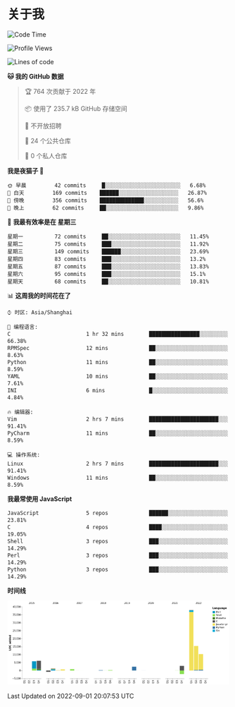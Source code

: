 # 关于我

<!--START_SECTION:waka-->
![Code Time](http://img.shields.io/badge/Code%20Time-607%20hrs%204%20mins-blue)

![Profile Views](http://img.shields.io/badge/%E4%B8%AA%E4%BA%BA%E8%B5%84%E6%96%99%E8%A7%82%E7%9C%8B%E6%AC%A1%E6%95%B0-3-blue)

![Lines of code](https://img.shields.io/badge/%E4%BB%8E%E3%80%8CHello%20World%E3%80%8D%E8%B5%B7%E6%88%91%E5%B7%B2%E7%BB%8F%E5%86%99%E4%BA%86-82%20Thousand%20%E8%A1%8C%E4%BB%A3%E7%A0%81-blue)

**🐱 我的 GitHub 数据** 

> 🏆 764 次贡献于 2022 年
 > 
> 📦  使用了 235.7 kB GitHub 存储空间 
 > 
> 🚫 不开放招聘
 > 
> 📜 24 个公共仓库 
 > 
> 🔑 0 个私人仓库  
 > 
**我是夜猫子 🦉** 

```text
🌞 早晨         42 commits     █░░░░░░░░░░░░░░░░░░░░░░░░   6.68% 
🌆 白天         169 commits    ██████░░░░░░░░░░░░░░░░░░░   26.87% 
🌃 傍晚         356 commits    ██████████████░░░░░░░░░░░   56.6% 
🌙 晚上         62 commits     ██░░░░░░░░░░░░░░░░░░░░░░░   9.86%

```
📅 **我最有效率是在 星期三** 

```text
星期一          72 commits     ██░░░░░░░░░░░░░░░░░░░░░░░   11.45% 
星期二          75 commits     ███░░░░░░░░░░░░░░░░░░░░░░   11.92% 
星期三          149 commits    ██████░░░░░░░░░░░░░░░░░░░   23.69% 
星期四          83 commits     ███░░░░░░░░░░░░░░░░░░░░░░   13.2% 
星期五          87 commits     ███░░░░░░░░░░░░░░░░░░░░░░   13.83% 
星期六          95 commits     ███░░░░░░░░░░░░░░░░░░░░░░   15.1% 
星期天          68 commits     ██░░░░░░░░░░░░░░░░░░░░░░░   10.81%

```


📊 **这周我的时间花在了** 

```text
⌚︎ 时区: Asia/Shanghai

💬 编程语言: 
C                        1 hr 32 mins        ████████████████░░░░░░░░░   66.38% 
RPMSpec                  12 mins             ██░░░░░░░░░░░░░░░░░░░░░░░   8.63% 
Python                   11 mins             ██░░░░░░░░░░░░░░░░░░░░░░░   8.59% 
YAML                     10 mins             ██░░░░░░░░░░░░░░░░░░░░░░░   7.61% 
INI                      6 mins              █░░░░░░░░░░░░░░░░░░░░░░░░   4.84%

🔥 编辑器: 
Vim                      2 hrs 7 mins        ██████████████████████░░░   91.41% 
PyCharm                  11 mins             ██░░░░░░░░░░░░░░░░░░░░░░░   8.59%

💻 操作系统: 
Linux                    2 hrs 7 mins        ██████████████████████░░░   91.41% 
Windows                  11 mins             ██░░░░░░░░░░░░░░░░░░░░░░░   8.59%

```

**我最常使用 JavaScript** 

```text
JavaScript               5 repos             ██████░░░░░░░░░░░░░░░░░░░   23.81% 
C                        4 repos             ████░░░░░░░░░░░░░░░░░░░░░   19.05% 
Shell                    3 repos             ███░░░░░░░░░░░░░░░░░░░░░░   14.29% 
Perl                     3 repos             ███░░░░░░░░░░░░░░░░░░░░░░   14.29% 
Python                   3 repos             ███░░░░░░░░░░░░░░░░░░░░░░   14.29%

```


**时间线**

![Chart not found](https://raw.githubusercontent.com/Arondight/Arondight/master/charts/bar_graph.png) 


 Last Updated on 2022-09-01 20:07:53 UTC
<!--END_SECTION:waka-->
